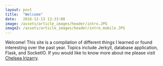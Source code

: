 ```yaml
---
layout: post
title:  "Welcome"
date:   2016-12-13 13:33:00
image: /assets/article_images/header/intro.JPG
image2: /assets/article_images/header/intro_mobile.JPG
---
```


Welcome! This site is a compilation of different things I learned or found interesting over the past year. Topics include
Jerkyll, database application, Flask, and SocketIO. 
If you would like to know more about me please visit [Chelsea Irizarry](http://chelseairizarry.org).